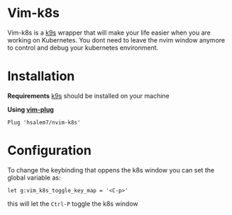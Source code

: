 # Vim-k8s
Vim-k8s is a [k9s](https://github.com/derailed/k9s) wrapper that will make your life easier when you are working on Kubernetes. You dont need to leave the nvim window anymore to control and debug your kubernetes environment.

# Installation

**Requirements**
[k9s](https://github.com/derailed/k9s) should be installed on your machine


**Using [vim-plug](https://github.com/junegunn/vim-plug)**

```vimscript
Plug 'hsalem7/nvim-k8s'
```

# Configuration
To change the keybinding that oppens the k8s window you can set the global variable as:
```vimscript
let g:vim_k8s_toggle_key_map = '<C-p>'
```
this will let the `Ctrl-P` toggle the k8s window
